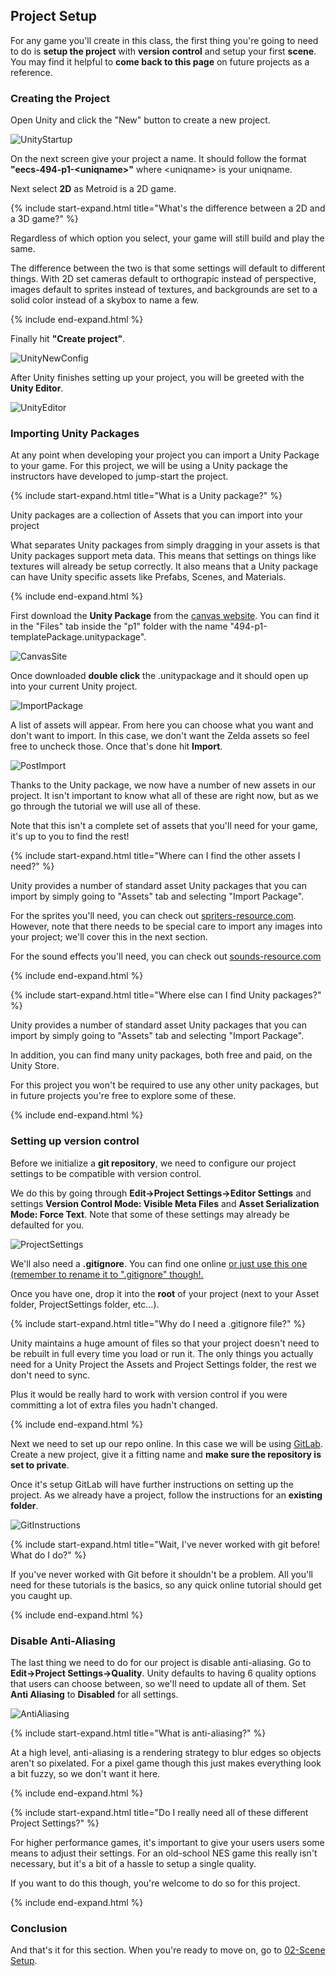 ## Project Setup

For any game you'll create in this class, the first thing you're going to need to do is **setup the project** with **version control** and setup your first **scene**. You may find it helpful to **come back to this page** on future projects as a reference.  

### Creating the Project

Open Unity and click the "New" button to create a new project.

![UnityStartup](./01/UnityStartup.PNG)

On the next screen give your project a name. It should follow the format **"eecs-494-p1-\<uniqname\>"** where \<uniqname\> is your uniqname.

Next select **2D** as Metroid is a 2D game.

{% include start-expand.html title="What's the difference between a 2D and a 3D game?" %} 
  <p>Regardless of which option you select, your game will still build and play the same.</p>
  <p>The difference between the two is that some settings will default to different things. With 2D set cameras default to orthograpic instead of perspective, images default to sprites instead of textures, and backgrounds are set to a solid color instead of a skybox to name a few.</p>
{% include end-expand.html %}

Finally hit **"Create project"**.

![UnityNewConfig](./01/UnityNewConfig.PNG)

After Unity finishes setting up your project, you will be greeted with the **Unity Editor**.

![UnityEditor](./01/UnityEditor.PNG)

### Importing Unity Packages

At any point when developing your project you can import a Unity Package to your game. For this project, we will be using a Unity package the instructors have developed to jump-start the project. 

{% include start-expand.html title="What is a Unity package?" %} 
  <p>Unity packages are a collection of Assets that you can import into your project</p>
  <p>What separates Unity packages from simply dragging in your assets is that Unity packages support meta data. This means that settings on things like textures will already be setup correctly. It also means that a Unity package can have Unity specific assets like Prefabs, Scenes, and Materials.</p>
{% include end-expand.html %}

First download the **Unity Package** from the [canvas website](https://umich.instructure.com/courses/192534/files/folder/p1). You can find it in the "Files" tab inside the "p1" folder with the name "494-p1-templatePackage.unitypackage".

![CanvasSite](./01/CanvasSite.PNG)

Once downloaded **double click** the .unitypackage and it should open up into your current Unity project.

![ImportPackage](./01/ImportPackage.PNG)

A list of assets will appear. From here you can choose what you want and don't want to import. In this case, we don't want the Zelda assets so feel free to uncheck those. Once that's done hit **Import**.

![PostImport](./01/PostImport.PNG)

Thanks to the Unity package, we now have a number of new assets in our project. It isn't important to know what all of these are right now, but as we go through the tutorial we will use all of these.

Note that this isn't a complete set of assets that you'll need for your game, it's up to you to find the rest!

{% include start-expand.html title="Where can I find the other assets I need?" %} 
  <p>Unity provides a number of standard asset Unity packages that you can import by simply going to "Assets" tab and selecting "Import Package".</p>
  <p>For the sprites you'll need, you can check out <a href="https://www.spriters-resource.com"> spriters-resource.com</a>. However, note that there needs to be special care to import any images into your project; we'll cover this in the next section.</p>
  <p>For the sound effects you'll need, you can check out <a href="https://www.sounds-resource.com"> sounds-resource.com</a></p>
{% include end-expand.html %}

{% include start-expand.html title="Where else can I find Unity packages?" %} 
  <p>Unity provides a number of standard asset Unity packages that you can import by simply going to "Assets" tab and selecting "Import Package".</p>
  <p>In addition, you can find many unity packages, both free and paid, on the Unity Store.</p>
  <p>For this project you won't be required to use any other unity packages, but in future projects you're free to explore some of these.</p>
{% include end-expand.html %}

### Setting up version control

Before we initialize a **git repository**, we need to configure our project settings to be compatible with version control.

We do this by going through **Edit->Project Settings->Editor Settings** and settings **Version Control Mode: Visible Meta Files** and **Asset Serialization Mode: Force Text**. Note that some of these settings may already be defaulted for you.

![ProjectSettings](./01/ProjectSettings.PNG)

We'll also need a **.gitignore**. You can find one online <a href="01/gitignore.txt">or just use this one (remember to rename it to ".gitignore" though!.</a>

Once you have one, drop it into the **root** of your project (next to your Asset folder, ProjectSettings folder, etc...).

{% include start-expand.html title="Why do I need a .gitignore file?" %} 
<p>Unity maintains a huge amount of files so that your project doesn't need to be rebuilt in full every time you load or run it. The only things you actually need for a Unity Project the Assets and Project Settings folder, the rest we don't need to sync.</p>
<p>Plus it would be really hard to work with version control if you were committing a lot of extra files you hadn't changed.</p>
{% include end-expand.html %}

Next we need to set up our repo online. In this case we will be using <a href="https://gitlab.eecs.umich.edu/">GitLab</a>. Create a new project, give it a fitting name and **make sure the repository is set to private**.

Once it's setup GitLab will have further instructions on setting up the project. As we already have a project, follow the instructions for an **existing folder**.

![GitInstructions](./01/GitInstructions.PNG)

{% include start-expand.html title="Wait, I've never worked with git before! What do I do?" %} 
<p>If you've never worked with Git before it shouldn't be a problem. All you'll need for these tutorials is the basics, so any quick online tutorial should get you caught up.</p>
{% include end-expand.html %}

### Disable Anti-Aliasing

The last thing we need to do for our project is disable anti-aliasing. Go to **Edit->Project Settings->Quality**. Unity defaults to having 6 quality options that users can choose between, so we'll need to update all of them. Set **Anti Aliasing** to **Disabled** for all settings.

![AntiAliasing](./01/AntiAliasing.PNG)

{% include start-expand.html title="What is anti-aliasing?" %} 
<p>At a high level, anti-aliasing is a rendering strategy to blur edges so objects aren't so pixelated. For a pixel game though this just makes everything look a bit fuzzy, so we don't want it here.</p>
{% include end-expand.html %}

{% include start-expand.html title="Do I really need all of these different Project Settings?" %} 
<p>For higher performance games, it's important to give your users users some means to adjust their settings. For an old-school NES game this really isn't necessary, but it's a bit of a hassle to setup a single quality.</p>
<p>If you want to do this though, you're welcome to do so for this project.</p>
{% include end-expand.html %}

### Conclusion

And that's it for this section. When you're ready to move on, go to [02-Scene Setup](./02-SceneSetup).